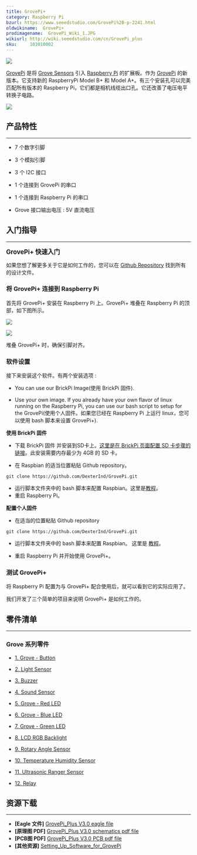 ```yaml
---
title: GrovePi+
category: Raspberry Pi
bzurl: https://www.seeedstudio.com/GrovePi%2B-p-2241.html
oldwikiname:  GrovePi+
prodimagename:  GrovePi_Wiki_1.JPG
wikiurl: http://wiki.seeedstudio.com/cn/GrovePi_plus
sku:     103010002
---
```

![](https://github.com/SeeedDocument/GrovePi_Plus/raw/master/img/110060049%2010_02.jpg)

[GrovePi](http://www.dexterindustries.com/GrovePi/) 是将 [Grove Sensors](/GROVE_System "GROVE System") 引入 [Raspberry Pi](https://item.taobao.com/item.htm?spm=a1z10.5-c.w4002-11172345288.20.2a6a4c472NbhKT&id=528322046763) 的扩展板。作为 [GrovePi](https://item.taobao.com/item.htm?spm=a230r.1.14.16.6044a066Efadnl&id=45475491903&ns=1&abbucket=1#detail) 的新版本。它支持新的 RaspberryPi Model B+ 和 Model A+。有三个安装孔可以完美匹配所有版本的 Raspberry Pi，它们都是相机线缆出口孔。它还改善了电压电平转换子电路。

[![](https://github.com/SeeedDocument/wiki_chinese/raw/master/docs/images/click_to_buy.PNG)](https://item.taobao.com/item.htm?spm=a1z10.5-c.w4002-11172345288.20.27eb8853k9ae6w&id=45506190895)

##   产品特性
---
*   7 个数字引脚

*   3 个模拟引脚

*   3 个 I2C 接口

*   1 个连接到 GrovePi 的串口

*   1 个连接到 Raspberry Pi 的串口

*   Grove 接口输出电压 : 5V 直流电压

##   入门指导
---
**<big>GrovePi+ 快速入门</big>**

如果您想了解更多关于它是如何工作的，您可以在 [Github Repository](https://github.com/DexterInd/GrovePi) 找到所有的设计文件。

###   将 GrovePi+ 连接到 Raspberry Pi

首先将 GrovePi+ 安装在 Raspberry Pi 上。GrovePi+ 堆叠在 Raspberry Pi 的顶部，如下图所示。

![](https://github.com/SeeedDocument/GrovePi_Plus/raw/master/img/GrovePiPlus_wiki_3.jpg)

![](https://github.com/SeeedDocument/GrovePi_Plus/raw/master/img/GrovePi_Wiki_1.JPG)


堆叠 GrovePi+ 时，确保引脚对齐。


### 软件设置

接下来安装这个软件。有两个安装选项 :

*   You can use our BrickPi Image(使用 BrickPi 固件).

*   Use your own image.  If you already have your own flavor of linux running on the Raspberry Pi, you can use our bash script to setup for the GrovePi(使用个人固件。如果您已经在 Raspberry Pi 上运行 linux，您可以使用 bash 脚本来设置 GrovePi+).

**使用 BrickPi 固件**

*   下载 BrickPi 固件 并安装到SD卡上。[这里是在 BrickPi 页面配置 SD 卡步骤的链接](http://www.dexterindustries.com/BrickPi/getting-started/pi-prep/)。此安装需要内存最少为 4GB 的 SD 卡。

*   在 Raspbian 的适当位置粘贴 Github repository。

```
git clone https://github.com/DexterInd/GrovePi.git
```

*   运行脚本文件夹中的 bash 脚本来配置 Raspbian。这里是[教程](http://www.dexterindustries.com/GrovePi/get-started-with-the-grovepi/setting-software/)。
*   重启 Raspberry Pi。

**配置个人固件**

*   在适当的位置粘贴 Github repository

```
git clone https://github.com/DexterInd/GrovePi.git
```

*   运行脚本文件夹中的 bash 脚本来配置 Raspbian。 这里是 [教程](http://www.dexterindustries.com/GrovePi/get-started-with-the-grovepi/setting-software/)。

*   重启 Raspberry Pi 并开始使用 GrovePi+。

###   测试 GrovePi+

将 Raspberry Pi 配置为与 GrovePi+ 配合使用后，就可以看到它的实际应用了。

我们开发了三个简单的项目来说明 GrovePi+ 是如何工作的。

##   零件清单
---
###   Grove 系列零件

*   [1. Grove - Button ](http://wiki.seeedstudio.com/cn/Grove-Button/)

*   [2. Light Sensor](http://wiki.seeedstudio.com/cn/Grove-Light_Sensor/)

*   [3. Buzzer](http://wiki.seeedstudio.com/cn/Grove-Buzzer/)

*   [4. Sound Sensor ](http://wiki.seeedstudio.com/cn/Grove-Sound_Sensor/)

*   [5. Grove - Red LED ](http://wiki.seeedstudio.com/cn/Grove-Red_LED/)

*   [6. Grove - Blue LED ](http://wiki.seeedstudio.com/cn/Grove-Red_LED/)

*   [7. Grove - Green LED ](http://wiki.seeedstudio.com/cn/Grove-Red_LED/)

*   [8. LCD RGB Backlight ](http://wiki.seeedstudio.com/cn/Grove-LCD_RGB_Backlight/)

*   [9. Rotary Angle Sensor ](http://wiki.seeedstudio.com/cn/Grove-Rotary_Angle_Sensor/)

*   [10. Temperature Humidity Sensor ](http://wiki.seeedstudio.com/cn/Grove-Temperature_and_Humidity_Sensor/)

*   [11. Ultrasonic Ranger Sensor](http://wiki.seeedstudio.com/cn/Grove-Ultrasonic_Ranger/)

*   [12. Relay](http://wiki.seeedstudio.com/cn/Grove-Relay/)


## 资源下载
---
-   **[Eagle 文件]** [GrovePi_Plus V3.0 eagle file](https://github.com/SeeedDocument/GrovePi_Plus/raw/master/res/GrovePi%2BEagle%20FIle.zip)
-   **[原理图 PDF]** [GrovePi_Plus V3.0 schematics pdf file](https://github.com/SeeedDocument/GrovePi_Plus/raw/master/res/GrovePi%2B%20v3.0%20Sch.pdf)
-   **[PCB图 PDF]** [GrovePi_Plus V3.0 PCB pdf file](https://github.com/SeeedDocument/GrovePi_Plus/raw/master/res/GrovePi%2B%20v3.0%20PCB.pdf)
-   **[其他资源]** [Setting_Up_Software_for_GrovePi](https://github.com/SeeedDocument/GrovePi_Plus/raw/master/res/Setting_Up_Software_for_GrovePi.pdf)
